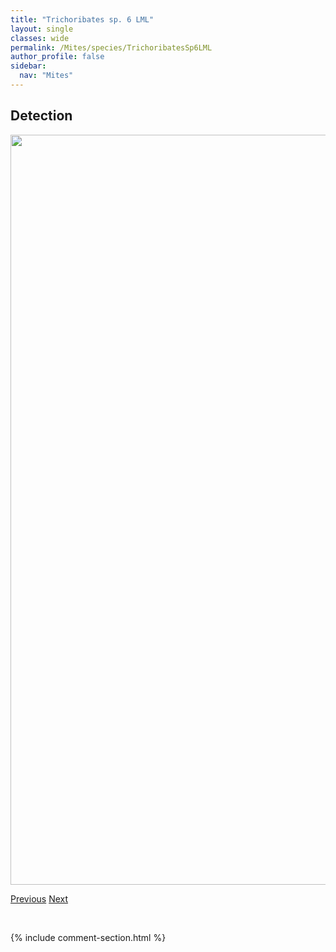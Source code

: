 ```yaml
---
title: "Trichoribates sp. 6 LML"
layout: single
classes: wide
permalink: /Mites/species/TrichoribatesSp6LML
author_profile: false
sidebar:
  nav: "Mites"
---
```


<h2>Detection</h2>

<a href="https://drive.google.com/uc?export=view&id=1A_JKPFrHGuFV4vY9-Cv5x9l4OwimLn0D">
<img src="https://drive.google.com/uc?export=view&id=1A_JKPFrHGuFV4vY9-Cv5x9l4OwimLn0D" height = "1200" width = "800">
</a>


<a href="/DevelopmentWebsite/Mites/species/TrichoribatesSp5LML" class="pagination--pager" title="Trichoribates sp. 5 LML">Previous</a> <a href="/DevelopmentWebsite/Mites/species/TrichoribatesStriatus" class="pagination--pager" title="Trichoribates striatus">Next</a>

<p>&nbsp;</p>

{% include comment-section.html %}
